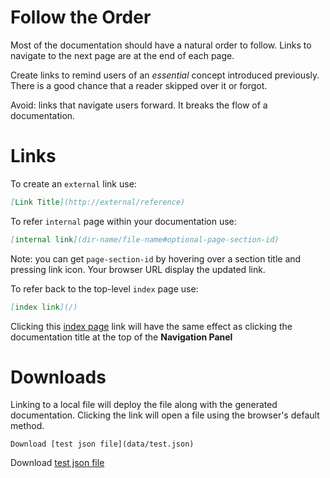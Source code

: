 # Follow the Order

Most of the documentation should have a natural order to follow. 
Links to navigate to the next page are at the end of each page.

Create links to remind users of an *essential* concept introduced previously. There is a good chance that a reader skipped over it or forgot. 

Avoid: links that navigate users forward. It breaks the flow of a documentation. 

# Links

To create an `external` link use:

```markdown
[Link Title](http://external/reference)
```
    
To refer `internal` page within your documentation use:

```markdown
[internal link](dir-name/file-name#optional-page-section-id)
```

Note: you can get `page-section-id` by hovering over a section title and pressing link icon. Your browser URL display the updated link.

To refer back to the top-level `index` page use:   

```markdown
[index link](/)
```

Clicking this [index page](/) link will have the same effect as clicking the documentation title at the top of the **Navigation Panel**

# Downloads

Linking to a local file will deploy the file along with the generated documentation. 
Clicking the link will open a file using the browser's default method.

    Download [test json file](data/test.json)
    
Download [test json file](data/test.json)
